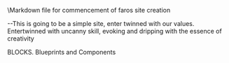 \\Markdown file for commencement of faros site creation

--This is going to be a simple site, enter twinned with our values. Entertwinned with uncanny skill, evoking and dripping with the essence of creativity

BLOCKS. Blueprints and Components
